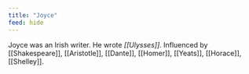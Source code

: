 ```yaml
---
title: "Joyce"
feed: hide
---
```


Joyce was an Irish writer. He wrote _[[Ulysses]]_. Influenced by [[Shakespeare]], [[Aristotle]], [[Dante]], [[Homer]], [[Yeats]], [[Horace]], [[Shelley]]. 
